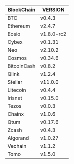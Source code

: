 | BlockChain  | VERSION    |
| ----------- | ---------- |
| BTC         | v0.4.3     |
| Ethereum    | v2.4.7     |
| Eosio       | v1.8.0-rc2 |
| Cybex       | v0.1.31    |
| Neo         | v2.10.2    |
| Cosmos      | v0.34.6    |
| BitcoinCash | v0.8.2     |
| Qlink       | v1.2.4     |
| Stellar     | v11.0.0    |
| Litecoin    | v0.4.4     |
| Irisnet     | v0.15.0    |
| Tezos       | v0.0.3     |
| Chainx      | v1.0.6     |
| Qtum        | v0.17.6    |
| Zcash       | v0.4.3     |
| Algorand    | v1.0.27    |
| Vechain     | v1.1.2     |
| Tomo        | v1.5.0     |

